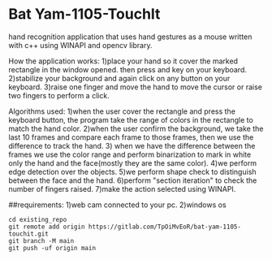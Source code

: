 # Bat Yam-1105-TouchIt

hand recognition application that uses hand gestures as a mouse
written with c++ using WINAPI and opencv library.

How the application works:
1)place your hand so it cover the marked rectangle in the window opened. 
then press and key on your keyboard.
2)stabilize your background and again click on any button on your keyboard.
3)raise one finger and move the hand to move the cursor or raise two fingers to perform a click.

Algorithms used:
1)when the user cover the rectangle and press the keyboard button, the program take the range of colors in the rectangle to match the hand color.
2)when the user confirm the background, we take the last 10  frames and compare each frame to those frames, then we use the difference to track the hand.
3) when we have the difference between the frames we use the color range and perform binarization to mark in white only the hand and the face(mostly they are the same color).
4)we perform edge detection over the objects.
5)we perform shape check to distinguish between the face and the hand.
6)perform "section iteration" to check the number of fingers raised.
7)make the action selected using WINAPI.

##requirements:
1)web cam connected to your pc.
2)windows os



```
cd existing_repo
git remote add origin https://gitlab.com/TpOiMvEoR/bat-yam-1105-touchit.git
git branch -M main
git push -uf origin main
```


